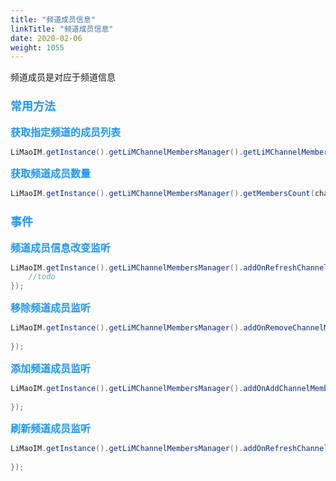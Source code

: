 ```yaml
---
title: "频道成员信息"
linkTitle: "频道成员信息"
date: 2020-02-06
weight: 1055
---
```


频道成员是对应于频道信息

### <font color='#2196F3' size=4>常用方法</font>
**<font color='#2196F3' size=3>获取指定频道的成员列表</font>**
```java
LiMaoIM.getInstance().getLiMChannelMembersManager().getLiMChannelMembers(channelID, channelType);
```
**<font color='#2196F3' size=3>获取频道成员数量</font>**
```java
LiMaoIM.getInstance().getLiMChannelMembersManager().getMembersCount(channelID, channelType);
```
### <font color='#2196F3' size=4>事件</font>

**<font color='#2196F3' size=3>频道成员信息改变监听</font>**
```java
LiMaoIM.getInstance().getLiMChannelMembersManager().addOnRefreshChannelMemberInfo("listener_key",liMChannelMember -> {
    //todo
});
```
**<font color='#2196F3' size=3>移除频道成员监听</font>**
```java
LiMaoIM.getInstance().getLiMChannelMembersManager().addOnRemoveChannelMemberListener("listener_key",list -> {
   
});
```

**<font color='#2196F3' size=3>添加频道成员监听</font>**
```java
LiMaoIM.getInstance().getLiMChannelMembersManager().addOnAddChannelMemberListener("listener_key",list -> {
   
});
```

**<font color='#2196F3' size=3>刷新频道成员监听</font>**
```java
LiMaoIM.getInstance().getLiMChannelMembersManager().addOnRefreshChannelMemberInfo("listener_key",liMChannelMember -> {
   
});
```